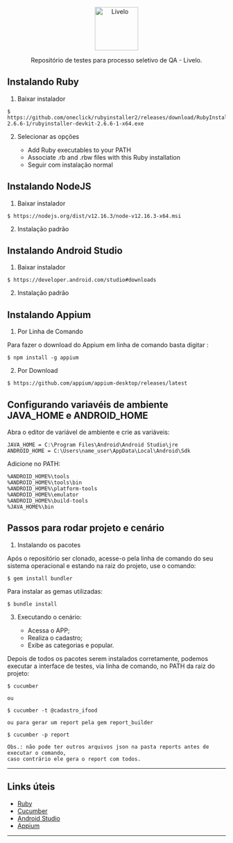 <div>
    <p  align="center">
    	<a>
    	    <img  alt="Livelo"  src="https://logodownload.org/wp-content/uploads/2017/11/livelo-logo.png"  width="100">
    	</a>
    </p>
</div>

<div>
    <p  align="center">
    	Repositório de testes para processo seletivo de QA - Livelo.
    </p>
</div>
  

## Instalando Ruby

1. Baixar instalador

```
$ https://github.com/oneclick/rubyinstaller2/releases/download/RubyInstaller-2.6.6-1/rubyinstaller-devkit-2.6.6-1-x64.exe
```

2. Selecionar as opções

    - Add Ruby executables to your PATH
    - Associate .rb and .rbw files with this Ruby installation 
    - Seguir com instalação normal


## Instalando NodeJS

1. Baixar instalador 
```
$ https://nodejs.org/dist/v12.16.3/node-v12.16.3-x64.msi
```

2. Instalação padrão

## Instalando Android Studio

1. Baixar instalador 
```
$ https://developer.android.com/studio#downloads
```

2. Instalação padrão

## Instalando Appium

1. Por Linha de Comando

Para fazer o download do Appium em linha de comando basta digitar :
```
$ npm install -g appium
```

2. Por Download
```
$ https://github.com/appium/appium-desktop/releases/latest
```
## Configurando variavéis de ambiente JAVA_HOME e ANDROID_HOME

Abra o editor de variável de ambiente e crie as variáveis:
```
JAVA_HOME = C:\Program Files\Android\Android Studio\jre 
ANDROID_HOME = C:\Users\name_user\AppData\Local\Android\Sdk
```

Adicione no PATH:
```
%ANDROID_HOME%\tools
%ANDROID_HOME%\tools\bin
%ANDROID_HOME%\platform-tools
%ANDROID_HOME%\emulator
%ANDROID_HOME%\build-tools
%JAVA_HOME%\bin
```
## Passos para rodar projeto e cenário

1. Instalando os pacotes

Após o repositório ser clonado, acesse-o pela linha de comando do seu sistema operacional e estando na raiz do projeto, use o comando:
```
$ gem install bundler
```

Para instalar as gemas utilizadas:
```
$ bundle install
```

3. Executando o cenário:

    - Acessa o APP;
    - Realiza o cadastro;
    - Exibe as categorias e popular.

Depois de todos os pacotes serem instalados corretamente, podemos executar a interface de testes, 
via linha de comando, no PATH da raiz do projeto:
```
$ cucumber 

ou

$ cucumber -t @cadastro_ifood

ou para gerar um report pela gem report_builder

$ cucumber -p report

Obs.: não pode ter outros arquivos json na pasta reports antes de executar o comando, 
caso contrário ele gera o report com todos.
```

***

## Links úteis

- [Ruby](https://www.ruby-lang.org/pt/)
- [Cucumber](https://cucumber.io/)
- [Android Studio](https://developer.android.com/studio)
- [Appium](http://appium.io/)

***
